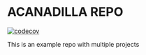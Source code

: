 # ACANADILLA REPO

[![codecov](https://codecov.io/gh/acanadil/testing/graph/badge.svg?token=UICQJKV1EJ)](https://codecov.io/gh/acanadil/testing)

This is an example repo with multiple projects
